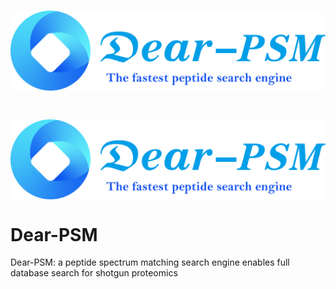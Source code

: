 # <p align="center">![image](./png/icon.png)</p> 
# <img src="./png/icon.png" width = "%50" height = "%50" alt="" align=center />
# Dear-PSM
Dear-PSM: a peptide spectrum matching search engine enables full database search for shotgun proteomics
